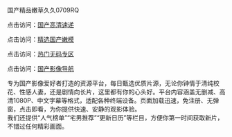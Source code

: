 国产精品嫩草久久0709RQ

点击访问：<a href="https://heiliaoxwd5i8.pages.dev/">国产高清速递</a>

点击访问：<a href="https://heiliaowt0d7p.pages.dev/">精选国产嫩模</a>

点击访问：<a href="https://heiliaoga6s9v.pages.dev/">热门无码专区</a>

点击访问：<a href="https://heiliaoow5kzm.pages.dev/">国产影像导航</a>

专为国产影像爱好者打造的资源平台，每日甄选优质片源，无论你钟情于清纯校花、性感人妻，还是剧情向长片，这里都有你的心头好。平台内容涵盖无删减、高清1080P、中文字幕等格式，适配各种终端设备。页面加载迅速，免注册、无弹窗，点击即看，为你提供快速、安静的观影体验。  
我们还提供“人气榜单”“宅男推荐”“更新日历”等栏目，方便你第一时间获取新片，不错过任何精彩画面。

<span style="display:none;">[Canonical link](https://github.com/Q20250709/So1 ）</span>
